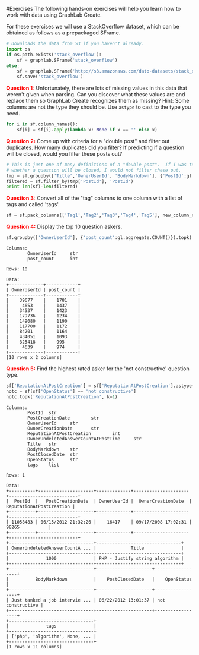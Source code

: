 #Exercises
The following hands-on exercises will help you learn how to work with data
using GraphLab Create.

For these exercises we will use a StackOverflow dataset, which can be obtained
as follows as a prepackaged SFrame.
```python
# Downloads the data from S3 if you haven't already.
import os
if os.path.exists('stack_overflow'):
    sf = graphlab.SFrame('stack_overflow')
else:
    sf = graphlab.SFrame('http://s3.amazonaws.com/dato-datasets/stack_overflow')
    sf.save('stack_overflow')
```


<span style="color:red">**Question 1:**</span> Unfortunately, there are lots of missing values in this data that weren't
given when parsing.  Can you discover what these values are and replace them so
GraphLab Create recognizes them as missing? Hint: Some columns are not the type they should be.  Use `astype` to cast to the type you need.
```python
for i in sf.column_names():
    sf[i] = sf[i].apply(lambda x: None if x == '' else x)
```
<span style="color:red">**Question 2:**</span> Come up with criteria for a "double post" and filter out duplicates.  How many
duplicates did you filter?  If predicting if a question will be closed, would
you filter these posts out?
```python
# This is just one of many definitions of a "double post".  If I was to predict
# whether a question will be closed, I would not filter these out.
tmp = sf.groupby(['Title','OwnerUserId', 'BodyMarkdown'], {'PostId':gl.aggregate.SELECT_ONE('PostId')})
filtered = sf.filter_by(tmp['PostId'], 'PostId')
print len(sf)-len(filtered)
```
<span style="color:red">**Question 3:**</span> Convert all of the "tag" columns to one column with a list of tags and called
'tags'.

```python
sf = sf.pack_columns(['Tag1','Tag2','Tag3','Tag4','Tag5'], new_column_name='tags')
```







<span style="color:red">**Question 4:**</span> Display the top 10 question askers.

```python
sf.groupby(['OwnerUserId'], {'post_count':gl.aggregate.COUNT()}).topk('post_count', k=10)
```

```
Columns:
        OwnerUserId     str
        post_count      int

Rows: 10

Data:
+-------------+------------+
| OwnerUserId | post_count |
+-------------+------------+
|    39677    |    1781    |
|     4653    |    1437    |
|    34537    |    1423    |
|    179736   |    1234    |
|    149080   |    1190    |
|    117700   |    1172    |
|    84201    |    1164    |
|    434051   |    1093    |
|    325418   |    995     |
|     4639    |    974     |
+-------------+------------+
[10 rows x 2 columns]
```

<span style="color:red">**Question 5:**</span> Find the highest rated asker for the 'not constructive' question type.


```python
sf['ReputationAtPostCreation'] = sf['ReputationAtPostCreation'].astype(int)
notc = sf[sf['OpenStatus'] == 'not constructive']
notc.topk('ReputationAtPostCreation', k=1)
```

```
Columns:
        PostId  str
        PostCreationDate        str
        OwnerUserId     str
        OwnerCreationDate       str
        ReputationAtPostCreation        int
        OwnerUndeletedAnswerCountAtPostTime     str
        Title   str
        BodyMarkdown    str
        PostClosedDate  str
        OpenStatus      str
        tags    list

Rows: 1

Data:
+----------+---------------------+-------------+---------------------+--------------------------+
|  PostId  |   PostCreationDate  | OwnerUserId |  OwnerCreationDate  | ReputationAtPostCreation |
+----------+---------------------+-------------+---------------------+--------------------------+
| 11058483 | 06/15/2012 21:32:26 |    16417    | 09/17/2008 17:02:31 |          98265           |
+----------+---------------------+-------------+---------------------+--------------------------+
+--------------------------------+--------------------------------+
| OwnerUndeletedAnswerCountA ... |             Title              |
+--------------------------------+--------------------------------+
|              1000              | PHP - Justify string algorithm |
+--------------------------------+--------------------------------+
+--------------------------------+---------------------+------------------+
|          BodyMarkdown          |    PostClosedDate   |    OpenStatus    |
+--------------------------------+---------------------+------------------+
| Just tanked a job intervie ... | 06/22/2012 13:01:37 | not constructive |
+--------------------------------+---------------------+------------------+
+--------------------------------+
|              tags              |
+--------------------------------+
| ['php', 'algorithm', None, ... |
+--------------------------------+
[1 rows x 11 columns]
```
